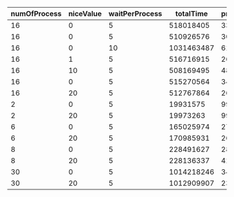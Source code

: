 | numOfProcess | niceValue | waitPerProcess | totalTime | processTotalTime | CPUPercentage |
| ------------ | --------- | -------------- | --------- | ---------------- | ------------- |
| 16 | 0 | 5 | 518018405 | 33526541 | 6.4721 |
| 16 | 0 | 5 | 510926576 | 30639899 | 5.9969 |
| 16 | 0 | 10 | 1031463487 | 61825315 | 5.9939 |
| 16 | 1 | 5 | 516716915 | 26747767 | 5.1765 |
| 16 | 10 | 5 | 508169495 | 4841405 | 0.9527 |
| 16 | 0 | 5 | 515270564 | 34536666 | 6.7026 |
| 16 | 20 | 5 | 512767864 | 2636837 | 0.5142 |
| 2 | 0 | 5 | 19931575 | 9970861 | 50.0255 |
| 2 | 20 | 5 | 19973263 | 9984405 | 49.9889 |
| 6 | 0 | 5 | 165025974 | 27405849 | 16.6070 |
| 6 | 20 | 5 | 170985931 | 26422556 | 15.4531 |
| 8 | 0 | 5 | 228491627 | 28583323 | 12.5096 |
| 8 | 20 | 5 | 228136337 | 4177688 | 1.8312 |
| 30 | 0 | 5 | 1014218246 | 34832727 | 3.4344 |
| 30 | 20 | 5 | 1012909907 | 2360784 | 0.2331 |
